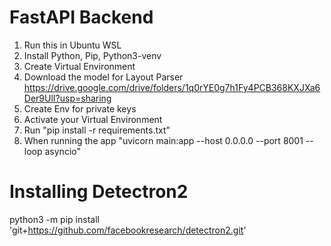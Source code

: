# FastAPI Backend

1. Run this in Ubuntu WSL 
2. Install Python, Pip, Python3-venv
3. Create Virtual Environment
4. Download the model for Layout Parser https://drive.google.com/drive/folders/1q0rYE0g7h1Fy4PCB368KXJXa6Der9UlI?usp=sharing
5. Create Env for private keys
6. Activate your Virtual Environment
7. Run "pip install -r requirements.txt"
8. When running the app "uvicorn main:app --host 0.0.0.0 --port 8001 --loop asyncio"


# Installing Detectron2
python3 -m pip install 'git+https://github.com/facebookresearch/detectron2.git'
